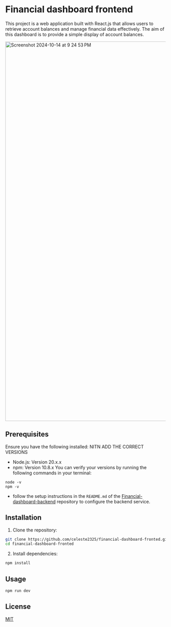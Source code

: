 # Financial dashboard frontend

This project is a web application built with React.js that allows users to retrieve account balances and manage financial data effectively. The aim of this dashboard is to provide a simple display of account balances.

<img width="1189" alt="Screenshot 2024-10-14 at 9 24 53 PM" src="https://github.com/user-attachments/assets/3fe0d40a-f786-4063-bb9e-0cfdffef6211">

## Prerequisites

Ensure you have the following installed:
NITN ADD THE CORRECT VERSIONS
- Node.js: Version 20.x.x
- npm: Version 10.8.x
  You can verify your versions by running the following commands in your terminal:

```
node -v
npm -v
```

- follow the setup instructions in the `README.md` of
  the [Financial-dashboard-backend]([https://github.com/celeste2325/Condo-complaints-back-end](https://github.com/celeste2325/financial-dashboard-backend)) repository to configure the
  backend service.

## Installation

1. Clone the repository:

```bash
git clone https://github.com/celeste2325/financial-dashboard-fronted.git
cd financial-dashboard-fronted
```


2) Install dependencies:

```bash
npm install
```

## Usage

```bash
npm run dev
```
  
## License

[MIT](https://choosealicense.com/licenses/mit/)
